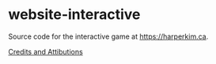 # website-interactive

Source code for the interactive game at https://harperkim.ca.

[Credits and Attibutions](https://harperkim.ca/credits)
